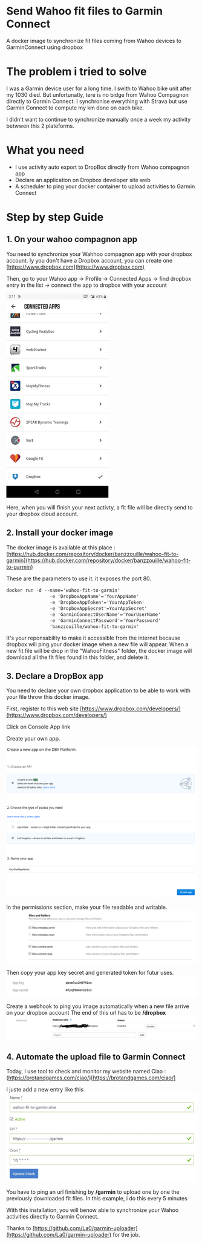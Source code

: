 # Send Wahoo fit files to Garmin Connect
A docker image to synchronize fit files coming from Wahoo devices to GarminConnect using dropbox

# The problem i tried to solve
I was a Garmin device user for a long time. I swith to Wahoo bike unit after my 1030 died. But unfortunatly, tere is no bidge from Wahoo Compagnon directly to Garmin Connect. I synchronise everything with Strava but use Garmin Connect to compute my km done on each bike.

I didn't want to continue to synchronize manually once a week my activity betwwen this 2 plateforms.

# What you need

- I use activity auto export to DropBox directly from Wahoo compagnon app
- Declare an application on Dropbox developer site web
- A scheduler to ping your docker container to upload activities to Garmin Connect

# Step by step Guide

## 1. On your wahoo compagnon app
You need to synchronize your Wahhoo compagnon app with your dropbox account. Iy you don't have a Dropbox account, you can create one [https://www.dropbox.com](https://www.dropbox.com)

Then, go to your Wahoo app -> Profile -> Connected Apps -> find dropbox entry in the list -> connect the app to dropbox with your account

![DropBox-Wahoo-App.jpg](/doc/DropBox-Wahoo-App.jpg)

Here, when you will finish your next activty, a fit file will be directly send to your dropbox cloud account.

## 2. Install your docker image

The docker image is available at this place : [https://hub.docker.com/repository/docker/banzzouille/wahoo-fit-to-garmin](https://hub.docker.com/repository/docker/banzzouille/wahoo-fit-to-garmin)

These are the parameters to use it.
it exposes the port 80.

```
docker run -d --name='wahoo-fit-to-garmin'
                -e 'DropboxAppName'='YourAppName' 
                -e 'DropboxAppToken'='YourAppToken' 
                -e 'DropboxAppSecret'=YourAppSecret' 
                -e 'GarminConnectUserName'='YourUserName' 
                -e 'GarminConnectPassword'='YourPassword' 
                'banzzouille/wahoo-fit-to-garmin' 
```
It's your reponsability to make it accessible from the internet because dropbox will ping your docker image when a new file will appear.
When a new fit file will be drop in the "WahooFitness" folder, the docker image will download all the fit files found in this folder, and delete it.

## 3. Declare a DropBox app
You need to declare your own dropbox application  to be able to work with your file throw this docker image.

First, register to this web site [https://www.dropbox.com/developers/](https://www.dropbox.com/developers/)

Click on Console App link

Create your own app.

![Dropbox-Create-App.jpg](/doc/Dropbox-Create-App.jpg)

In the permissions section, make your file readable and writable.
![Dropbox-read-write.jpg](/doc/Dropbox-read-write.jpg)

Then copy your app key secret and generated token for futur uses.
![Dropbox-App-key-secret.jpg](/doc/Dropbox-App-key-secret.jpg)

Create a webhook to ping you image automatically when a new file arrive on your dropbox account
The end of this url has to be __/dropbox__
![Dropbox-webhook.jpg](/doc/Dropbox-webhook.jpg)

## 4. Automate the upload file to Garmin Connect

Today, I use tool to check and monitor my website named Ciao : (https://brotandgames.com/ciao/)[https://brotandgames.com/ciao/]

I juste add a new entry like this 
![ciao-config.jpg](/doc/ciao-config.jpg)

You have to ping an url finishing by __/garmin__ to upload one by one the previously downloaded fit files.
In this example, i do this every 5 minutes

With this installation, you will benow able to synchronize your Wahoo activities directly to Garmin Connect.

Thanks to [https://github.com/La0/garmin-uploader](https://github.com/La0/garmin-uploader) for the job.
